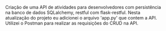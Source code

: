 Criação de uma API de atividades para desenvolvedores com persistência na banco de dados SQLalchemy, restful com flask-restful. 
Nesta atualização do projeto eu adicionei o arquivo 'app.py' que contem a API. Utilizei o Postman para realizar as requisições do CRUD na API.
